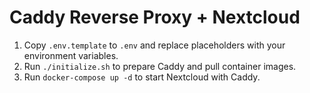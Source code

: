 # Caddy Reverse Proxy + Nextcloud



1. Copy ```.env.template``` to ```.env``` and replace placeholders with your environment variables.
2. Run ```./initialize.sh``` to prepare Caddy and pull container images.
3. Run ```docker-compose up -d``` to start Nextcloud with Caddy.